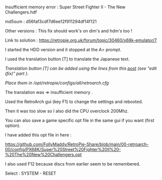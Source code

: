 Insufficient memory error : Super Street Fighter II - The New Challengers.hdf

md5sum : d56faf3cdf7d6ee12f911294df14f121

Other versions : This fix should work's on dim's and hdm's too !

Link to solution : https://retropie.org.uk/forum/topic/30460/x68k-emulator/7

I started the HDD version and it stopped at the A> prompt.

I used the translation button [T] to translate the Japanese text.

*Translation button [T] can be added using the lines from this [post]( https://retropie.org.uk/forum/topic/28461/translate-games-on-the-fly/10) (see "edit (fix)" part )*.

*Place them in /opt/retropie/configs/all/retroarch.cfg*

The translation was => insufficient memory .

Used the RetroArch gui (key F1) to change the settings and rebooted.

Then it was too slow so I also did the CPU overclock 200Mhz.

You can also save a game specific opt file in the same gui if you want (first option).

I have added this opt file in here : 

https://github.com/FollyMaddy/RetroPie-Share/blob/main/00-retroarch-00/config/PX68K/Super%20Street%20Fighter%20II%20-%20The%20New%20Challengers.opt

I also used F12 because discs from earlier seem to be remembered.

Select : SYSTEM - RESET
